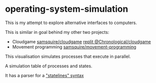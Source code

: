 # operating-system-simulation

This is my attempt to explore alternative interfaces to computers.

This is similar in goal behind my other two projects:

* Cloudgame [samsquire/cloudgame](https://github.com/samsquire/cloud-game) [replit @Chronological/cloudgame](https://replit.com/@Chronological/CloudGame)
* Movement programming [samsquire/movement-programming](https://github.com/samsquire/movement-programming)

This visualisation simulates processes that execute in parallel.

A simulation table of processes and states.

It has a parser for a ["statelines" syntax](https://github.com/samsquire/dream-programming-language#introducing-statelines)